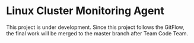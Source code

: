 # Linux Cluster Monitoring Agent
This project is under development. Since this project follows the GitFlow, the final work will be merged to the master branch after Team Code Team.
